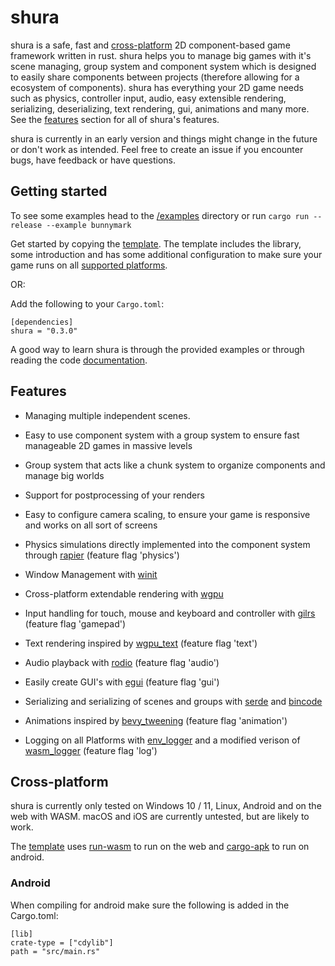 # shura

shura is a safe, fast and [cross-platform](#Cross-platform) 2D component-based game framework written in rust. shura helps you to manage big games with it's scene managing, group system and component system which is designed to easily share components between projects (therefore allowing for a ecosystem of components). shura has everything your 2D game needs such as physics, controller input, audio, easy extensible rendering, serializing, deserializing, text rendering, gui, animations and many more. See the [features](#Features) section for all of shura's features.

shura is currently in an early version and things might change in the future or don't work as intended. Feel free to create an issue if you encounter bugs, have feedback or have questions.

## Getting started

To see some examples head to the [/examples](https://github.com/AndriBaal/shura/tree/main/examples) directory or run `cargo run --release --example bunnymark`

Get started by copying the [template](https://github.com/AndriBaal/shura_template). The template includes the library, some introduction and has some additional configuration to make sure your game runs on all [supported platforms](#Cross-platform).

OR:

Add the following to your `Cargo.toml`:
```
[dependencies]
shura = "0.3.0"
```

A good way to learn shura is through the provided examples or through reading the code [documentation](https://docs.rs/shura).

## Features

- Managing multiple independent scenes.

- Easy to use component system with a group system to ensure fast manageable 2D games in massive levels

- Group system that acts like a chunk system to organize components and manage big worlds

- Support for postprocessing of your renders

- Easy to configure camera scaling, to ensure your game is responsive and works on all sort of screens

- Physics simulations directly implemented into the component system through [rapier](https://github.com/dimforge/rapier) (feature flag 'physics')

- Window Management with [winit](https://github.com/rust-windowing/winit)

- Cross-platform extendable rendering with [wgpu](https://github.com/gfx-rs/wgpu)

- Input handling for touch, mouse and keyboard and controller with [gilrs](https://gitlab.com/gilrs-project/gilrs) (feature flag 'gamepad')

- Text rendering inspired by [wgpu_text](https://github.com/Blatko1/wgpu-text) (feature flag 'text')

- Audio playback with [rodio](https://github.com/RustAudio/rodio) (feature flag 'audio')

- Easily create GUI's with [egui](https://github.com/emilk/egui) (feature flag 'gui')

- Serializing and serializing of scenes and groups with [serde](https://github.com/serde-rs/serde) and [bincode](https://github.com/bincode-org/bincode)

- Animations inspired by [bevy_tweening](https://github.com/djeedai/bevy_tweening) (feature flag 'animation')

- Logging on all Platforms with [env_logger](https://github.com/rust-cli/env_logger) and a modified verison of [wasm_logger](https://gitlab.com/limira-rs/wasm-logger) (feature flag 'log')

## Cross-platform

shura is currently only tested on Windows 10 / 11, Linux, Android and on the web with WASM. macOS and iOS are currently untested, but are likely to work.

The [template](https://github.com/AndriBaal/shura_template) uses [run-wasm](https://github.com/rukai/cargo-run-wasm) to run on the web and [cargo-apk](https://github.com/rust-mobile/cargo-apk) to run on android.

### Android

When compiling for android make sure the following is added in the Cargo.toml:

```
[lib]
crate-type = ["cdylib"]
path = "src/main.rs"
```
